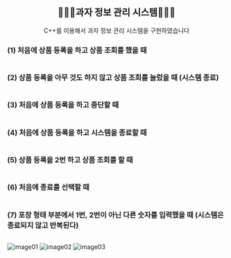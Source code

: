 
<div align="center">
<h2> 🧑🏻‍💻과자 정보 관리 시스템🧑🏻‍💻 </h2>
C++를 이용해서 과자 정보 관리 시스템을 구현하였습니다
</div>

<h3> (1) 처음에 상품 등록을 하고 상품 조회를 했을 때   </h3>
<img src = "" />

<h3> (2) 상품 등록을 아무 것도 하지 않고 상품 조회를 눌렀을 때 (시스템 종료) </h3>
<img src = "" />

<h3> (3) 처음에 상품 등록을 하고 중단할 때    </h3>
<img src = "" />

<h3> (4) 처음에 상품 등록을 하고 시스템을 종료할 때     </h3>
<img src = "" />

<h3> (5) 상품 등록을 2번 하고 상품 조회를 할 때 </h3>
<img src = "" />

<h3> (6) 처음에 종료를 선택할 때    </h3>
<img src = "" />

<h3> (7) 포장 형태 부분에서 1번, 2번이 아닌 다른 숫자를 입력했을 때 (시스템은 종료되지 않고 반복된다)    </h3>
<img src = "" />

![image01](https://github.com/kbsneues/SnackSystem/assets/66941439/b6a7fac1-75d8-4d62-9d6f-6d83bcaaddd1)
![image02](https://github.com/kbsneues/SnackSystem/assets/66941439/b2812b07-04ba-4cd8-9f4c-dbf21e5ca509)
![image03](https://github.com/kbsneues/SnackSystem/assets/66941439/f4f0a80f-1f79-4a1c-844c-5535e8140363)
